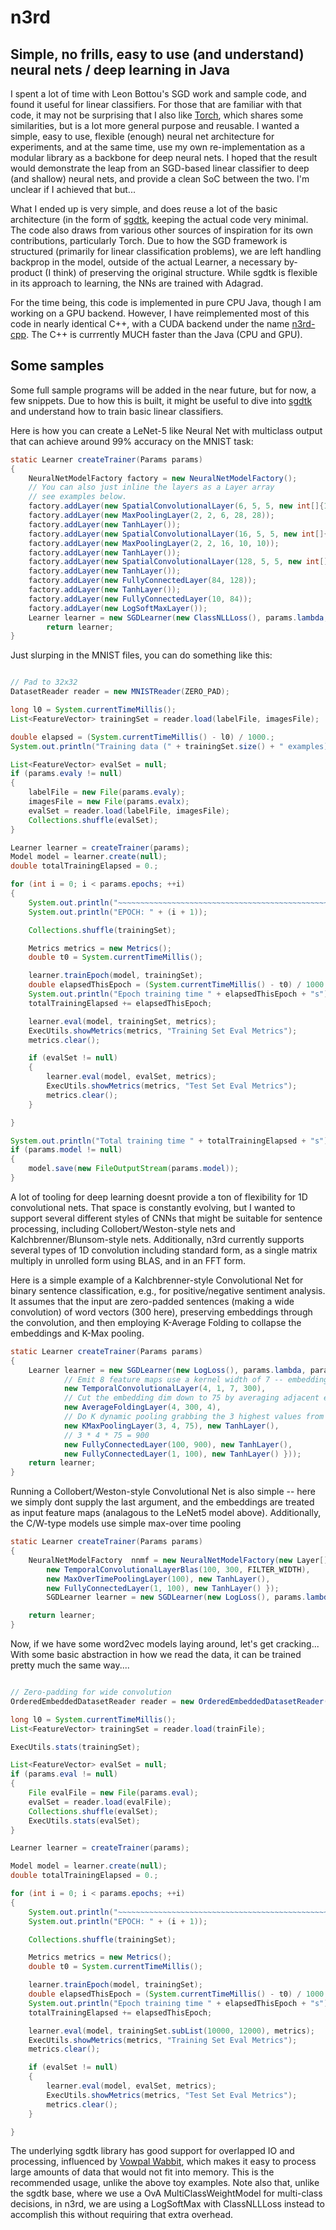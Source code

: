 n3rd
====

## Simple, no frills, easy to use (and understand) neural nets / deep learning in Java

I spent a lot of time with Leon Bottou's SGD work and sample code, and found it useful for linear classifiers. For those that are familiar with that code, it may not be surprising that I also like [Torch](https://github.com/torch), which shares some similarities, but is a lot more general purpose and reusable.  I wanted a simple, easy to use, flexible (enough) neural net architecture for experiments, and at the same time, use my own re-implementation as a modular library as a backbone for deep neural nets.  I hoped that the result would demonstrate the leap from an SGD-based linear classifier to deep (and shallow) neural nets, and provide a clean SoC between the two.  I'm unclear if I achieved that but...

What I ended up is very simple, and does reuse a lot of the basic architecture (in the form of [sgdtk](https://github.com/dpressel/sgdtk/blob/master/README.md), keeping the actual code very minimal. The code also draws from various other sources of inspiration for its own contributions, particularly Torch.  Due to how the SGD framework is structured (primarily for linear classification problems), we are left handling backprop in the model, outside of the actual Learner, a necessary by-product (I think) of preserving the original structure.  While sgdtk is flexible in its approach to learning, the NNs are trained with Adagrad.

For the time being, this code is implemented in pure CPU Java, though I am working on a GPU backend.  However, I have reimplemented most of this code in nearly identical C++, with a CUDA backend under the name [n3rd-cpp](https://github.com/dpressel/n3rd-cpp).  The C++ is currrently MUCH faster than the Java (CPU and GPU).

## Some samples

Some full sample programs will be added in the near future, but for now, a few snippets.  Due to how this is built, it might be useful to dive into [sgdtk](https://github.com/dpressel/sgdtk/blob/master/README.md) and understand how to train basic linear classifiers.

Here is how you can create a LeNet-5 like Neural Net with multiclass output that can achieve around 99% accuracy on the MNIST task:

```java
static Learner createTrainer(Params params)
{
    NeuralNetModelFactory factory = new NeuralNetModelFactory();
    // You can also just inline the layers as a Layer array
    // see examples below.
    factory.addLayer(new SpatialConvolutionalLayer(6, 5, 5, new int[]{1,32,32}));
    factory.addLayer(new MaxPoolingLayer(2, 2, 6, 28, 28));
    factory.addLayer(new TanhLayer());
    factory.addLayer(new SpatialConvolutionalLayer(16, 5, 5, new int[]{6,14,14}));
    factory.addLayer(new MaxPoolingLayer(2, 2, 16, 10, 10));
    factory.addLayer(new TanhLayer());
    factory.addLayer(new SpatialConvolutionalLayer(128, 5, 5, new int[]{16,5,5}));
    factory.addLayer(new TanhLayer());
    factory.addLayer(new FullyConnectedLayer(84, 128));
    factory.addLayer(new TanhLayer());
    factory.addLayer(new FullyConnectedLayer(10, 84));
    factory.addLayer(new LogSoftMaxLayer());
    Learner learner = new SGDLearner(new ClassNLLLoss(), params.lambda, params.eta0, factory, new FixedLearningRateSchedule());
        return learner;
}

```

Just slurping in the MNIST files, you can do something like this:

```java

// Pad to 32x32
DatasetReader reader = new MNISTReader(ZERO_PAD);

long l0 = System.currentTimeMillis();
List<FeatureVector> trainingSet = reader.load(labelFile, imagesFile);

double elapsed = (System.currentTimeMillis() - l0) / 1000.;
System.out.println("Training data (" + trainingSet.size() + " examples) + loaded in " + elapsed + "s");

List<FeatureVector> evalSet = null;
if (params.evaly != null)
{
    labelFile = new File(params.evaly);
    imagesFile = new File(params.evalx);
    evalSet = reader.load(labelFile, imagesFile);
    Collections.shuffle(evalSet);
}

Learner learner = createTrainer(params);
Model model = learner.create(null);
double totalTrainingElapsed = 0.;

for (int i = 0; i < params.epochs; ++i)
{
    System.out.println("~~~~~~~~~~~~~~~~~~~~~~~~~~~~~~~~~~~~~~~~~~~~~~~~~~~~~~~~~~~~~~~~~~~");
    System.out.println("EPOCH: " + (i + 1));

    Collections.shuffle(trainingSet);

    Metrics metrics = new Metrics();
    double t0 = System.currentTimeMillis();

    learner.trainEpoch(model, trainingSet);
    double elapsedThisEpoch = (System.currentTimeMillis() - t0) / 1000.;
    System.out.println("Epoch training time " + elapsedThisEpoch + "s");
    totalTrainingElapsed += elapsedThisEpoch;

    learner.eval(model, trainingSet, metrics);
    ExecUtils.showMetrics(metrics, "Training Set Eval Metrics");
    metrics.clear();

    if (evalSet != null)
    {
        learner.eval(model, evalSet, metrics);
        ExecUtils.showMetrics(metrics, "Test Set Eval Metrics");
        metrics.clear();
    }

}

System.out.println("Total training time " + totalTrainingElapsed + "s");
if (params.model != null)
{
    model.save(new FileOutputStream(params.model));
}

```

A lot of tooling for deep learning doesnt provide a ton of flexibility for 1D convolutional nets.  That space is constantly evolving, but I wanted to
support several different styles of CNNs that might be suitable for sentence processing, including Collobert/Weston-style nets and Kalchbrenner/Blunsom-style nets.  Additionally, n3rd currently supports several types of 1D convolution including standard form, as a single matrix multiply in unrolled form using BLAS, and in an FFT form.   

Here is a simple example of a Kalchbrenner-style Convolutional Net for binary sentence classification, e.g., for positive/negative sentiment analysis.  It assumes that the input are zero-padded sentences (making a wide convolution) of word vectors (300 here), preserving embeddings through the convolution, and then employing K-Average Folding to collapse the embeddings and K-Max pooling.

```java
static Learner createTrainer(Params params)
{
    Learner learner = new SGDLearner(new LogLoss(), params.lambda, params.eta0, new NeuralNetModelFactory(new Layer[] {
            // Emit 8 feature maps use a kernel width of 7 -- embeddings are 300 deep (L1)
            new TemporalConvolutionalLayer(4, 1, 7, 300),
            // Cut the embedding dim down to 75 by averaging adjacent embedding rows
            new AverageFoldingLayer(4, 300, 4),
            // Do K dynamic pooling grabbing the 3 highest values from each signal
            new KMaxPoolingLayer(3, 4, 75), new TanhLayer(),
            // 3 * 4 * 75 = 900
            new FullyConnectedLayer(100, 900), new TanhLayer(),
            new FullyConnectedLayer(1, 100), new TanhLayer() }));
    return learner;
}
```

Running a Collobert/Weston-style Convolutional Net is also simple -- here we simply dont supply the last argument, and the embeddings are treated as input feature maps (analagous to the LeNet5 model above).  Additionally, the C/W-type models use simple max-over time pooling

```java
static Learner createTrainer(Params params)
{
    NeuralNetModelFactory  nnmf = new NeuralNetModelFactory(new Layer[] {
        new TemporalConvolutionalLayerBlas(100, 300, FILTER_WIDTH),
        new MaxOverTimePoolingLayer(100), new TanhLayer(),
        new FullyConnectedLayer(1, 100), new TanhLayer() });
        SGDLearner learner = new SGDLearner(new LogLoss(), params.lambda, params.eta0, nnmf);

    return learner;
}

```

Now, if we have some word2vec models laying around, let's get cracking... With some basic abstraction in how we read the data, it can be trained pretty much the same way....

```java

// Zero-padding for wide convolution
OrderedEmbeddedDatasetReader reader = new OrderedEmbeddedDatasetReader("D:/data/xdata/GoogleNews-vectors-negative300.bin", (7 - 1) / 2);

long l0 = System.currentTimeMillis();
List<FeatureVector> trainingSet = reader.load(trainFile);

ExecUtils.stats(trainingSet);

List<FeatureVector> evalSet = null;
if (params.eval != null)
{
    File evalFile = new File(params.eval);
    evalSet = reader.load(evalFile);
    Collections.shuffle(evalSet);
    ExecUtils.stats(evalSet);
}

Learner learner = createTrainer(params);

Model model = learner.create(null);
double totalTrainingElapsed = 0.;

for (int i = 0; i < params.epochs; ++i)
{
    System.out.println("~~~~~~~~~~~~~~~~~~~~~~~~~~~~~~~~~~~~~~~~~~~~~~~~~~~~~~~~~~~~~~~~~~~");
    System.out.println("EPOCH: " + (i + 1));

    Collections.shuffle(trainingSet);

    Metrics metrics = new Metrics();
    double t0 = System.currentTimeMillis();

    learner.trainEpoch(model, trainingSet);
    double elapsedThisEpoch = (System.currentTimeMillis() - t0) / 1000.;
    System.out.println("Epoch training time " + elapsedThisEpoch + "s");
    totalTrainingElapsed += elapsedThisEpoch;

    learner.eval(model, trainingSet.subList(10000, 12000), metrics);
    ExecUtils.showMetrics(metrics, "Training Set Eval Metrics");
    metrics.clear();

    if (evalSet != null)
    {
        learner.eval(model, evalSet, metrics);
        ExecUtils.showMetrics(metrics, "Test Set Eval Metrics");
        metrics.clear();
    }

}
```
The underlying sgdtk library has good support for overlapped IO and processing, influenced by [Vowpal Wabbit](https://github.com/JohnLangford/vowpal_wabbit), which makes it easy to process large amounts of data that would not fit into memory.  This is the recommended usage, unlike the above toy examples.  Note also that, unlike the sgdtk base, where we use a OvA MultiClassWeightModel for multi-class decisions, in n3rd, we are using a LogSoftMax with ClassNLLLoss instead to accomplish this without requiring that extra overhead.

